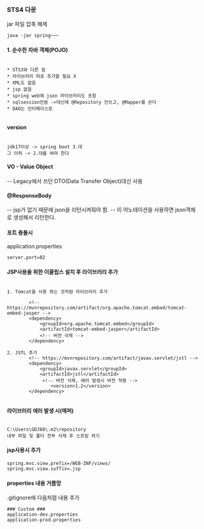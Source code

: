 ### STS4 다운

jar 파일 압축 해제

```
java -jar spring~~~

```

#### 1. 순수한 자바 객체(POJO)

```

* STS3와 다른 점
* 라이브러리 따로 추가할 필요 X
* XML도 없음
* jsp 없음 
* spring web에 json 라이브러리도 포함
* sqlsession안씀 ->대신에 @Repository 안쓰고, @Mapper를 쓴다
* DAO는 인터페이스로


```

#### version

```

jdk17이상 -> spring boot 3.대
그 이하 -> 2.대를 써야 한다

```

#### VO - Value Object
-- Legacy에서 쓰던 DTO(Data Transfer Object)대신 사용


#### @ResponseBody

-- jsp가 없기 때문에 json을 리턴시켜줘야 함.
-- 이 어노테이션을 사용하면 json객체로 생성해서 리턴한다.

#### 포트 충돌시

application.properties

```
server.port=82

```

#### JSP사용을 위한 이클립스 설치 후 라이브러리 추가

```

1. Tomcat을 사용 하는 것처럼 라이브러리 추가

		<!-- https://mvnrepository.com/artifact/org.apache.tomcat.embed/tomcat-embed-jasper -->
		<dependency>
		    <groupId>org.apache.tomcat.embed</groupId>
		    <artifactId>tomcat-embed-jasper</artifactId>
		    <!-- 버전 삭제 -->
		</dependency>

2. JSTL 추가
		<!-- https://mvnrepository.com/artifact/javax.servlet/jstl -->
		<dependency>
		    <groupId>javax.servlet</groupId>
		    <artifactId>jstl</artifactId>
		     <!-- 버전 삭제, 에러 발생시 버전 적용 -->
				<version>1.2</version>
		</dependency>


```


#### 라이브러리 에러 발생 시(매퍼)

```

C:\Users\GDJ68\.m2\repository
내부 파일 및 폴더 전부 삭제 후 스프링 켜기

```

#### jsp사용시 추가

```
spring.mvc.view.prefix=/WEB-INF/views/
spring.mvc.view.suffix=.jsp

```

#### properties 내용 거름망

.gitignore에 다음처럼 내용 추가

```
### Custom ###
application-dev.properties
application-prod.properties

```